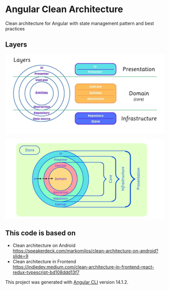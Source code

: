 # Angular Clean Architecture

Clean architecture for Angular with state management pattern and best practices

## Layers

![Layers](./docs/assets/Layers.jpg)

![Layers](./docs/assets/Layer-folders.png)

## This code is based on

- Clean architecture on Android \
https://speakerdeck.com/markomilos/clean-architecture-on-android?slide=9
- Clean architecture in Frontend \
https://indiedev.medium.com/clean-architecture-in-frontend-react-redux-typescript-bd108ddd13f7


This project was generated with [Angular CLI](https://github.com/angular/angular-cli) version 14.1.2.
